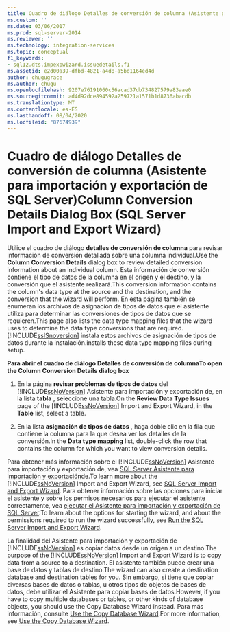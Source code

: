 ```yaml
---
title: Cuadro de diálogo Detalles de conversión de columna (Asistente para importación y exportación de SQL Server) | Microsoft Docs
ms.custom: ''
ms.date: 03/06/2017
ms.prod: sql-server-2014
ms.reviewer: ''
ms.technology: integration-services
ms.topic: conceptual
f1_keywords:
- sql12.dts.impexpwizard.issuedetails.f1
ms.assetid: e2d00a39-dfbd-4821-a4d8-a5bd1164ed4d
author: chugugrace
ms.author: chugu
ms.openlocfilehash: 9207e76191060c56acad37db734827579a83aae0
ms.sourcegitcommit: ad4d92dce894592a259721a1571b1d8736abacdb
ms.translationtype: MT
ms.contentlocale: es-ES
ms.lasthandoff: 08/04/2020
ms.locfileid: "87674939"
---
```

# <a name="column-conversion-details-dialog-box-sql-server-import-and-export-wizard"></a><span data-ttu-id="b4322-102">Cuadro de diálogo Detalles de conversión de columna (Asistente para importación y exportación de SQL Server)</span><span class="sxs-lookup"><span data-stu-id="b4322-102">Column Conversion Details Dialog Box (SQL Server Import and Export Wizard)</span></span>
  <span data-ttu-id="b4322-103">Utilice el cuadro de diálogo **detalles de conversión de columna** para revisar información de conversión detallada sobre una columna individual.</span><span class="sxs-lookup"><span data-stu-id="b4322-103">Use the **Column Conversion Details** dialog box to review detailed conversion information about an individual column.</span></span> <span data-ttu-id="b4322-104">Esta información de conversión contiene el tipo de datos de la columna en el origen y el destino, y la conversión que el asistente realizará.</span><span class="sxs-lookup"><span data-stu-id="b4322-104">This conversion information contains the column's data type at the source and the destination, and the conversion that the wizard will perform.</span></span> <span data-ttu-id="b4322-105">En esta página también se enumeran los archivos de asignación de tipos de datos que el asistente utiliza para determinar las conversiones de tipos de datos que se requieren.</span><span class="sxs-lookup"><span data-stu-id="b4322-105">This page also lists the data type mapping files that the wizard uses to determine the data type conversions that are required.</span></span> [!INCLUDE[ssISnoversion](../../includes/ssisnoversion-md.md)] <span data-ttu-id="b4322-106">instala estos archivos de asignación de tipos de datos durante la instalación.</span><span class="sxs-lookup"><span data-stu-id="b4322-106">installs these data type mapping files during setup.</span></span>  
  
 <span data-ttu-id="b4322-107">**Para abrir el cuadro de diálogo Detalles de conversión de columna**</span><span class="sxs-lookup"><span data-stu-id="b4322-107">**To open the Column Conversion Details dialog box**</span></span>  
  
1.  <span data-ttu-id="b4322-108">En la página **revisar problemas de tipos de datos** del [!INCLUDE[ssNoVersion](../../includes/ssnoversion-md.md)] Asistente para importación y exportación de, en la lista **tabla** , seleccione una tabla.</span><span class="sxs-lookup"><span data-stu-id="b4322-108">On the **Review Data Type Issues** page of the [!INCLUDE[ssNoVersion](../../includes/ssnoversion-md.md)] Import and Export Wizard, in the **Table** list, select a table.</span></span>  
  
2.  <span data-ttu-id="b4322-109">En la lista **asignación de tipos de datos** , haga doble clic en la fila que contiene la columna para la que desea ver los detalles de la conversión.</span><span class="sxs-lookup"><span data-stu-id="b4322-109">In the **Data type mapping** list, double-click the row that contains the column for which you want to view conversion details.</span></span>  
  
 <span data-ttu-id="b4322-110">Para obtener más información sobre el [!INCLUDE[ssNoVersion](../../includes/ssnoversion-md.md)] Asistente para importación y exportación de, vea [SQL Server Asistente para importación y exportación](import-and-export-data-with-the-sql-server-import-and-export-wizard.md)de.</span><span class="sxs-lookup"><span data-stu-id="b4322-110">To learn more about the [!INCLUDE[ssNoVersion](../../includes/ssnoversion-md.md)] Import and Export Wizard, see [SQL Server Import and Export Wizard](import-and-export-data-with-the-sql-server-import-and-export-wizard.md).</span></span> <span data-ttu-id="b4322-111">Para obtener información sobre las opciones para iniciar el asistente y sobre los permisos necesarios para ejecutar el asistente correctamente, vea [ejecutar el Asistente para importación y exportación de SQL Server](start-the-sql-server-import-and-export-wizard.md).</span><span class="sxs-lookup"><span data-stu-id="b4322-111">To learn about the options for starting the wizard, and about the permissions required to run the wizard successfully, see [Run the SQL Server Import and Export Wizard](start-the-sql-server-import-and-export-wizard.md).</span></span>  
  
 <span data-ttu-id="b4322-112">La finalidad del Asistente para importación y exportación de [!INCLUDE[ssNoVersion](../../includes/ssnoversion-md.md)] es copiar datos desde un origen a un destino.</span><span class="sxs-lookup"><span data-stu-id="b4322-112">The purpose of the [!INCLUDE[ssNoVersion](../../includes/ssnoversion-md.md)] Import and Export Wizard is to copy data from a source to a destination.</span></span> <span data-ttu-id="b4322-113">El asistente también puede crear una base de datos y tablas de destino.</span><span class="sxs-lookup"><span data-stu-id="b4322-113">The wizard can also create a destination database and destination tables for you.</span></span> <span data-ttu-id="b4322-114">Sin embargo, si tiene que copiar diversas bases de datos o tablas, u otros tipos de objetos de bases de datos, debe utilizar el Asistente para copiar bases de datos.</span><span class="sxs-lookup"><span data-stu-id="b4322-114">However, if you have to copy multiple databases or tables, or other kinds of database objects, you should use the Copy Database Wizard instead.</span></span> <span data-ttu-id="b4322-115">Para más información, consulte [Use the Copy Database Wizard](../../relational-databases/databases/use-the-copy-database-wizard.md).</span><span class="sxs-lookup"><span data-stu-id="b4322-115">For more information, see [Use the Copy Database Wizard](../../relational-databases/databases/use-the-copy-database-wizard.md).</span></span>  
  
  
